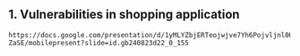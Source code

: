 ## 1. Vulnerabilities in shopping application
```
https://docs.google.com/presentation/d/1yMLYZbjERTeojwjve7Yh6Pojvljnl0UVAKTY9i-ZaSE/mobilepresent?slide=id.gb240823d22_0_155
```
